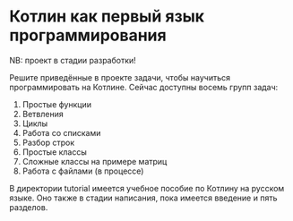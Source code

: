 # Котлин как первый язык программирования

NB: проект в стадии разработки!

Решите приведённые в проекте задачи, чтобы научиться программировать на Котлине. Сейчас доступны восемь групп задач:

1. Простые функции
2. Ветвления
3. Циклы
4. Работа со списками
5. Разбор строк
6. Простые классы
7. Сложные классы на примере матриц
8. Работа с файлами (в процессе)

В директории tutorial имеется учебное пособие по Котлину на русском языке. 
Оно также в стадии написания, пока имеется введение и пять разделов.
